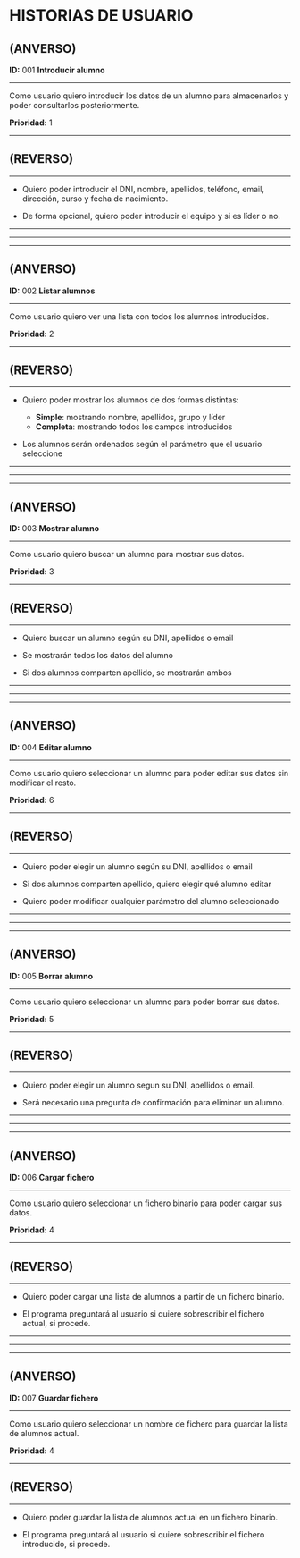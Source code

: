 # HISTORIAS DE USUARIO

## (ANVERSO)

**ID:** 001 **Introducir alumno**

---- 

Como usuario quiero introducir los datos de un alumno para almacenarlos y poder consultarlos posteriormente.

**Prioridad:** 1

----

## (REVERSO)

---- 

* Quiero poder introducir el DNI, nombre, apellidos, teléfono, email, dirección, curso y fecha de nacimiento.

* De forma opcional, quiero poder introducir el equipo y si es líder o no.

----

----

----


## (ANVERSO)

**ID:** 002 **Listar alumnos**

----

Como usuario quiero ver una lista con todos los alumnos introducidos.

**Prioridad:** 2

----

## (REVERSO)

----

* Quiero poder mostrar los alumnos de dos formas distintas:
	* **Simple**: mostrando nombre, apellidos, grupo y líder
	* **Completa**: mostrando todos los campos introducidos
	
* Los alumnos serán ordenados según el parámetro que el usuario seleccione


----

----

----

	
## (ANVERSO)

**ID:** 003 **Mostrar alumno**

----

Como usuario quiero buscar un alumno para mostrar sus datos.

**Prioridad:** 3

----

## (REVERSO)	

----

* Quiero buscar un alumno según su DNI, apellidos o email

* Se mostrarán todos los datos del alumno

* Si dos alumnos comparten apellido, se mostrarán ambos

----

----

----


## (ANVERSO)

**ID:** 004 **Editar alumno**

----

Como usuario quiero seleccionar un alumno para poder editar sus datos sin modificar el resto.

**Prioridad:** 6

----

## (REVERSO)

----

* Quiero poder elegir un alumno según su DNI, apellidos o email

* Si dos alumnos comparten apellido, quiero elegir qué alumno editar

* Quiero poder modificar cualquier parámetro del alumno seleccionado

----

----

----


## (ANVERSO)

**ID:** 005 **Borrar alumno**

----

Como usuario quiero seleccionar un alumno para poder borrar sus datos.

**Prioridad:** 5

----

## (REVERSO)

----

* Quiero poder elegir un alumno segun su DNI, apellidos o email.

* Será necesario una pregunta de confirmación para eliminar un alumno.

----

----

----


## (ANVERSO)

**ID:** 006 **Cargar fichero**

----

Como usuario quiero seleccionar un fichero binario para poder cargar sus datos.

**Prioridad:** 4

----

## (REVERSO)

----

* Quiero poder cargar una lista de alumnos a partir de un fichero binario.

* El programa preguntará al usuario si quiere sobrescribir el fichero actual, si procede.

----

----

----

## (ANVERSO)

**ID:** 007 **Guardar fichero**

----

Como usuario quiero seleccionar un nombre de fichero para guardar la lista de alumnos actual. 

**Prioridad:** 4

----

## (REVERSO)

----

* Quiero poder guardar la lista de alumnos actual en un fichero binario.

* El programa preguntará al usuario si quiere sobrescribir el fichero introducido, si procede.

